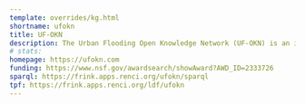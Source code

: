 ```yaml
---
template: overrides/kg.html
shortname: ufokn
title: UF-OKN
description: The Urban Flooding Open Knowledge Network (UF-OKN) is an informational infrastructure built using knowledge graphs aiming to extract structured content from the information scattered across open-source geospatial datasets and hydrologic models.
# stats: 
homepage: https://ufokn.com
funding: https://www.nsf.gov/awardsearch/showAward?AWD_ID=2333726
sparql: https://frink.apps.renci.org/ufokn/sparql
tpf: https://frink.apps.renci.org/ldf/ufokn
---
```




